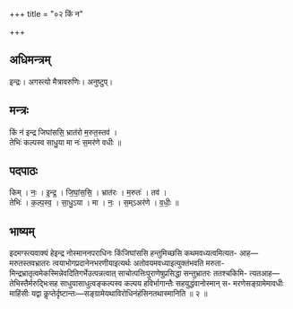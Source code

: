+++
title = "०२ किं न"

+++
## अधिमन्त्रम्
इन्द्रः। अगस्त्यो मैत्रावरुणिः। अनुष्टुप्।

## मन्त्रः
किं न॑ इन्द्र जिघांससि॒ भ्रात॑रो म॒रुत॒स्तव॑ ।  
तेभिः॑ कल्पस्व साधु॒या मा नः॑ स॒मर॑णे वधीः ॥

## पदपाठः
किम् । नः॒ । इ॒न्द्र॒ । जि॒घां॒स॒सि॒ । भ्रात॑रः । म॒रुतः॑ । तव॑ ।  
तेभिः॑ । क॒ल्प॒स्व॒ । सा॒धु॒ऽया । मा । नः॒ । स॒म्ऽअर॑णे । व॒धीः॒ ॥

## भाष्यम्
इदमग्स्त्यवाक्यं हेइन्द्र नोस्माननपराधिनः किंजिघांससि हन्तुमिच्छसि कथमवध्यत्वमित्यत- आह—मरुतस्तवभ्रातरः त्वयाभोगप्रदानेनभरणीयाइत्यर्थः अतोवयमवध्याइत्युक्तंभवति मरुता- मिन्द्रभ्रातृत्वमेकस्मिन्नेवदितिगर्भेउत्पन्नत्वात् साचोत्पत्तिःपुराणेषुप्रसिद्धा सन्तुभ्रातरः ततश्चकिमि- त्यतआह—तेभिस्तैर्मरुद्भिःसह साधुयासाधुत्वङ्कल्पस्व कल्पय हविर्भागान्तैः सहयुद्धंवानोस्मान् स- मरणेसङ्ग्रामेमावधीः माहिंसीः यद्वा कॢप्तेर्दृष्टान्तः—सङ्ग्रामेयथाविरोधिनंहंसिनतथास्मानिति ॥ २ ॥